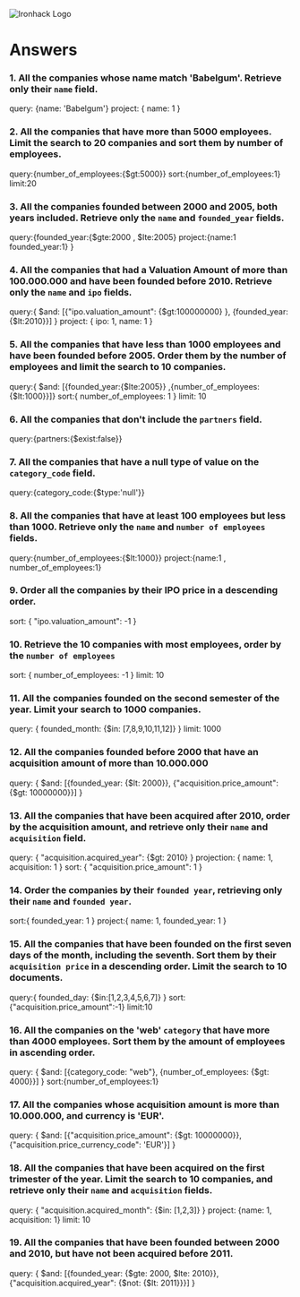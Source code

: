![Ironhack Logo](https://i.imgur.com/1QgrNNw.png)

# Answers

### 1. All the companies whose name match 'Babelgum'. Retrieve only their `name` field.


query: {name: 'Babelgum'} 
project: { name: 1 }

### 2. All the companies that have more than 5000 employees. Limit the search to 20 companies and sort them by **number of employees**.

query:{number_of_employees:{$gt:5000}} 
sort:{number_of_employees:1} limit:20 

### 3. All the companies founded between 2000 and 2005, both years included. Retrieve only the `name` and `founded_year` fields.
query:{founded_year:{$gte:2000 , $lte:2005} 
project:{name:1 founded_year:1} }

### 4. All the companies that had a Valuation Amount of more than 100.000.000 and have been founded before 2010. Retrieve only the `name` and `ipo` fields.

query:{ $and: [{"ipo.valuation_amount": {$gt:100000000} }, {founded_year: {$lt:2010}}] } 
project: { ipo: 1, name: 1 }

### 5. All the companies that have less than 1000 employees and have been founded before 2005. Order them by the number of employees and limit the search to 10 companies.

query:{ $and: [{founded_year:{$lte:2005}} ,{number_of_employees:{$lt:1000}}]}
sort:{ number_of_employees: 1 } limit: 10

### 6. All the companies that don't include the `partners` field.

query:{partners:{$exist:false}}

### 7. All the companies that have a null type of value on the `category_code` field.
query:{category_code:{$type:'null'}}

### 8. All the companies that have at least 100 employees but less than 1000. Retrieve only the `name` and `number of employees` fields.
query:{number_of_employees:{$lt:1000}}
project:{name:1 , number_of_employees:1}

### 9. Order all the companies by their IPO price in a descending order.

sort: { "ipo.valuation_amount": -1 }

### 10. Retrieve the 10 companies with most employees, order by the `number of employees`

sort: { number_of_employees: -1 } limit: 10

### 11. All the companies founded on the second semester of the year. Limit your search to 1000 companies.

query: { founded_month: {$in: [7,8,9,10,11,12]} } limit: 1000

### 12. All the companies founded before 2000 that have an acquisition amount of more than 10.000.000

query: { $and: [{founded_year: {$lt: 2000}}, {"acquisition.price_amount": {$gt: 10000000}}] }

### 13. All the companies that have been acquired after 2010, order by the acquisition amount, and retrieve only their `name` and `acquisition` field.

query: { "acquisition.acquired_year": {$gt: 2010} } projection: { name: 1, acquisition: 1 }
sort: { "acquisition.price_amount": 1 }

### 14. Order the companies by their `founded year`, retrieving only their `name` and `founded year`.

sort:{ founded_year: 1 }
project:{ name: 1, founded_year: 1 } 

### 15. All the companies that have been founded on the first seven days of the month, including the seventh. Sort them by their `acquisition price` in a descending order. Limit the search to 10 documents.
query:{ founded_day: {$in:[1,2,3,4,5,6,7]} }
sort:{"acquisition.price_amount":-1} limit:10

### 16. All the companies on the 'web' `category` that have more than 4000 employees. Sort them by the amount of employees in ascending order.

query: { $and: [{category_code: "web"}, {number_of_employees: {$gt: 4000}}] }
sort:{number_of_employees:1}

### 17. All the companies whose acquisition amount is more than 10.000.000, and currency is 'EUR'.

query: { $and: [{"acquisition.price_amount": {$gt: 10000000}}, {"acquisition.price_currency_code": 'EUR'}] }

### 18. All the companies that have been acquired on the first trimester of the year. Limit the search to 10 companies, and retrieve only their `name` and `acquisition` fields.

query: { "acquisition.acquired_month": {$in: [1,2,3]} } 
project: {name: 1, acquisition: 1} limit: 10

### 19. All the companies that have been founded between 2000 and 2010, but have not been acquired before 2011.

query: { $and: [{founded_year: {$gte: 2000, $lte: 2010}}, {"acquisition.acquired_year": {$not: {$lt: 2011}}}] }